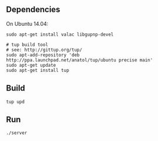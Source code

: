 ## Dependencies

On Ubuntu 14.04:

    sudo apt-get install valac libgupnp-devel

    # tup build tool
    # see: http://gittup.org/tup/
    sudo apt-add-repository 'deb http://ppa.launchpad.net/anatol/tup/ubuntu precise main'
    sudo apt-get update
    sudo apt-get install tup

## Build

    tup upd

## Run

    ./server
